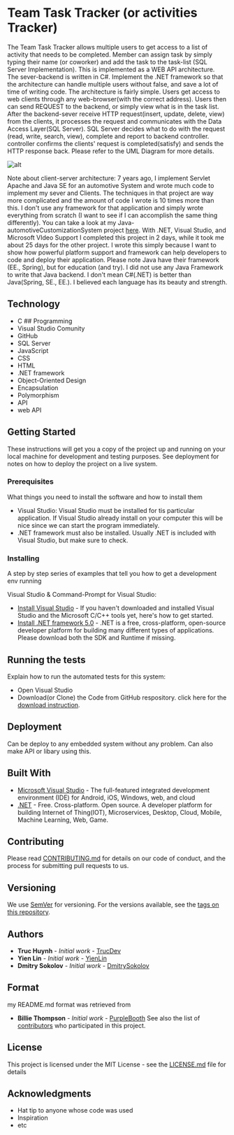 # Team Task Tracker (or activities Tracker)
The Team Task Tracker allows multiple users to get access to a list of activity that needs to be completed. Member can assign task by simply typing their name (or coworker) and add the task to the task-list (SQL Server Implementation). This is implemented as a WEB API architecture. The sever-backend is written in C#. Implement the .NET framework so that the architecture can handle multiple users without false, and save a lot of time of writing code. The architecture is fairly simple. Users get access to web clients through any web-browser(with the correct address). Users then can send REQUEST to the backend, or simply view what is in the task list. After the backend-sever receive HTTP request(insert, update, delete, view) from the clients, it processes the request and communicates with the Data Access Layer(SQL Server). SQL Server decides what to do with the request (read, write, search, view), complete and report to backend controller. controller confirms the clients' request is completed(satisfy) and sends the HTTP response back. Please refer to the UML Diagram for more details.

![alt](https://github.com/jackyhuynh/TeamActivityTracker/blob/master/picture/OperationDiagram.PNG)

Note about client-server architecture: 7 years ago, I implement Servlet Apache and Java SE for an automotive System and wrote much code to implement my sever and Clients. The techniques in that project are way more complicated and the amount of code I wrote is 10 times more than this. I  don't use any framework for that application and simply wrote everything from scratch (I want to see if I can accomplish the same thing differently). You can take a look at my Java-automotiveCustomizationSystem project [here](https://github.com/jackyhuynh/automotiveCustomizationSystem-app). With .NET, Visual Studio, and Microsoft VIdeo Support I completed this project in 2 days, while it took me about 25 days for the other project. I wrote this simply because I want to show how powerful platform support and framework can help developers to code and deploy their application. Please note Java have their framework (EE., Spring), but for education (and try). I did not use any Java Framework to write that Java backend. I don't mean C#(.NET) is better than Java(Spring, SE., EE.). I believed each language has its beauty and strength. 

## Technology
- C ## Programming
- Visual Studio Comunity
- GitHub
- SQL Server
- JavaScript
- CSS
- HTML
- .NET framework
- Object-Oriented Design
- Encapsulation
- Polymorphism
- API
- web API



## Getting Started
These instructions will get you a copy of the project up and running on your local machine for development and testing purposes. See deployment for notes on how to deploy the project on a live system.

### Prerequisites
What things you need to install the software and how to install them
- Visual Studio: Visual Studio must be installed for tis particular application. If Visual Studio already install on your computer this will be nice since we can start the program immediately.
- .NET framework must also be installed. Usually .NET is included with Visual Studio, but make sure to check.

### Installing

A step by step series of examples that tell you how to get a development env running

 Visual Studio & Command-Prompt for Visual Studio:

* [Install Visual Studio](https://docs.microsoft.com/en-us/cpp/build/vscpp-step-0-installation?view=msvc-160#:~:text=Visual%20Studio%202019%20Installation%201%20Make%20sure%20your,...%204%20Choose%20workloads.%20...%20More%20items...) - If you haven't downloaded and installed Visual Studio and the Microsoft C/C++ tools yet, here's how to get started.
* [Install .NET framework 5.0](https://dotnet.microsoft.com/download) - .NET is a free, cross-platform, open-source developer platform for building many different types of applications. Please download both the SDK and Runtime if missing.



## Running the tests

Explain how to run the automated tests for this system:
- Open Visual Studio
- Download(or Clone) the Code from GitHub respository. click here for the [download instruction](https://www.youtube.com/watch?v=ZbEoOtEtVE8&feature=emb_logo).

## Deployment

Can be deploy to any embedded system without any problem. Can also make API or libary using this. 

## Built With

* [Microsoft Visual Studio](https://visualstudio.microsoft.com/downloads/) - The full-featured integrated development environment (IDE) for Android, iOS, Windows, web, and cloud 
* [.NET](https://dotnet.microsoft.com/download/dotnet-framework) -  Free. Cross-platform. Open source. A developer platform for building Internet of Thing(IOT), Microservices, Desktop, Cloud, Mobile, Machine Learning, Web, Game.

## Contributing

Please read [CONTRIBUTING.md](https://gist.github.com/PurpleBooth/b24679402957c63ec426) for details on our code of conduct, and the process for submitting pull requests to us.

## Versioning

We use [SemVer](http://semver.org/) for versioning. For the versions available, see the [tags on this repository](https://github.com/your/project/tags). 

## Authors

* **Truc Huynh** - *Initial work* - [TrucDev](https://github.com/jackyhuynh)
* **Yien Lin** - *Initial work* - [YienLin](https://www.linkedin.com/in/yienlin/)
* **Dmitry Sokolov** - *Initial work* - [DmitrySokolov](https://www.linkedin.com/in/dmitry-sokolov-726596a4/)

## Format
my README.md format was retrieved from
* **Billie Thompson** - *Initial work* - [PurpleBooth](https://github.com/PurpleBooth)
See also the list of [contributors](https://github.com/your/project/contributors) who participated in this project.

## License

This project is licensed under the MIT License - see the [LICENSE.md](LICENSE.md) file for details

## Acknowledgments

* Hat tip to anyone whose code was used
* Inspiration
* etc

